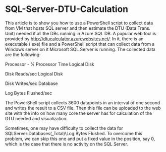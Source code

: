 # SQL-Server-DTU-Calculation
This article is to show you how to use a PowerShell script to collect data from VM that hosts SQL server and then estimate the DTU (Data Trans. Unit) needed if all the DBs running in Azure SQL DB.
A popular web tool is provided by http://dtucalculator.azurewebsites.net/. In it, there is an executable (.exe) file and a PowerShell script that can collect data from a Windows server on it Microsoft SQL Server is running. The collected data are the following:

Processor - % Processor Time Logical Disk

Disk Reads/sec Logical Disk

Disk Writes/sec Database

Log Bytes Flushed/sec

The PowerShell script collects 3600 datapoints in an interval of one second and writes the result to a CSV file. Then this file can be uploaded to the web site with the info on how many core the server has for calculation of the DTU needed and visualization.

Sometimes, one may have difficulty to collect the data for SQLServer:Databases(_Total)\Log Bytes Flushed. To overcome this problem, we can skip this one and put a fixed value in the position, say 0, which is the case that there is no activity on the SQL Server.


